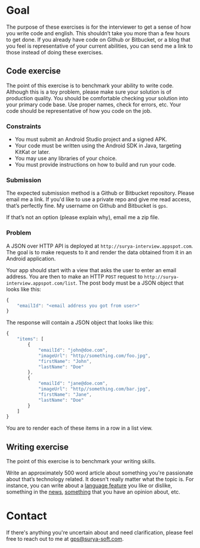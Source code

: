 # Goal

The purpose of these exercises is for the interviewer to get a sense of how you write code and english. This shouldn’t take you more than a few hours to get done. If you already have code on Github or Bitbucket, or a blog that you feel is representative of your current abilities, you can send me a link to those instead of doing these exercises.


## Code exercise

The point of this exercise is to benchmark your ability to write code. Although this is a toy problem, please make sure your solution is of production quality. You should be comfortable checking your solution into your primary code base. Use proper names, check for errors, etc. Your code should be representative of how you code on the job.


### Constraints

- You must submit an Android Studio project and a signed APK.
- Your code must be written using the Android SDK in Java, targeting KitKat or later.
- You may use any libraries of your choice.
- You must provide instructions on how to build and run your code.

### Submission

The expected submission method is a Github or Bitbucket repository. Please email me a link. If you'd like to use a private repo and give me read access, that’s perfectly fine. My username on Github and Bitbucket is `gps`.

If that’s not an option (please explain why), email me a zip file.

### Problem

A JSON over HTTP API is deployed at `http://surya-interview.appspot.com`. The goal is to make requests to it and render the data obtained from it in an Android application.

Your app should start with a view that asks the user to enter an email address. You are then to make an HTTP `POST` request to `http://surya-interview.appspot.com/list`. The post body must be a JSON object that looks like this:

```javascript
{
    "emailId": "<email address you got from user>"
}
```

The response will contain a JSON object that looks like this:

```javascript
{
    "items": [
        {
            "emailId": "john@doe.com",
            "imageUrl": "http//something.com/foo.jpg",
            "firstName": "John",
            "lastName": "Doe"
        },
        {
            "emailId": "jane@doe.com",
            "imageUrl": "http//something.com/bar.jpg",
            "firstName": "Jane",
            "lastName": "Doe"
        }
    ]
}
```

You are to render each of these items in a row in a list view.


## Writing exercise

The point of this exercise is to benchmark your writing skills.

Write an approximately 500 word article about something you're passionate about that’s technology related. It doesn't really matter what the topic is. For instance, you can write about a [language feature](https://www.mikeash.com/pyblog/friday-qa-2015-06-19-the-best-of-whats-new-in-swift.html) you like or dislike, something in the [news](http://david-smith.org/blog/2014/11/18/initial-impressions-for-watchkit/), [something](http://daringfireball.net/2014/11/native_apps_are_part_of_the_web) that you have an opinion about, etc.


# Contact

If there's anything you're uncertain about and need clarification, please feel free to reach out to me at gps@surya-soft.com.

